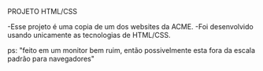 PROJETO HTML/CSS 


-Esse projeto é uma copia de um dos websites da ACME.
-Foi desenvolvido usando unicamente as tecnologias de HTML/CSS.




ps:
"feito em um monitor bem ruim, então possivelmente esta fora da escala padrão para navegadores"
